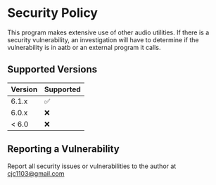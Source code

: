 # Security Policy

This program makes extensive use of other audio utilities. If there is a security
vulnerability, an investigation will have to determine if the vulnerability is in
aatb or an external program it calls.

## Supported Versions

| Version | Supported          |
| ------- | ------------------ |
| 6.1.x   | :white_check_mark: |
| 6.0.x   | :x:                |
| < 6.0   | :x:                |

## Reporting a Vulnerability

Report all security issues or vulnerabilities to the author at cjc1103@gmail.com
